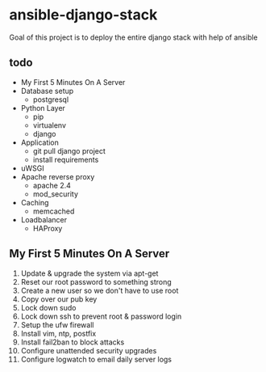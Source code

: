 ansible-django-stack
====================

Goal of this project is to deploy the entire django stack with help of ansible

todo
----
* My First 5 Minutes On A Server
* Database setup
  * postgresql
* Python Layer
  * pip
  * virtualenv
  * django
* Application
  * git pull django project
  * install requirements
* uWSGI
* Apache reverse proxy
  * apache 2.4
  * mod_security
* Caching
  * memcached
* Loadbalancer
  * HAProxy

My First 5 Minutes On A Server
------------------------------
1. Update & upgrade the system via apt-get
2. Reset our root password to something strong
3. Create a new user so we don't have to use root
4. Copy over our pub key
5. Lock down sudo
6. Lock down ssh to prevent root & password login
7. Setup the ufw firewall
8. Install vim, ntp, postfix
9. Install fail2ban to block attacks
10. Configure unattended security upgrades
11. Configure logwatch to email daily server logs

